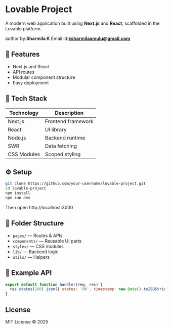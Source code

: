 # Lovable Project

A modern web application built using **Next.js** and **React**, scaffolded in the Lovable platform.

author by:**Sharmila K**
Email id:**ksharmilaamulu@gmail.com**

## 🚀 Features
- Next.js and React
- API routes
- Modular component structure
- Easy deployment

## 🧰 Tech Stack
| Technology | Description |
|-------------|--------------|
| Next.js | Frontend framework |
| React | UI library |
| Node.js | Backend runtime |
| SWR | Data fetching |
| CSS Modules | Scoped styling |

## ⚙️ Setup
```bash
git clone https://github.com/your-username/lovable-project.git
cd lovable-project
npm install
npm run dev
```
Then open http://localhost:3000

## 🧩 Folder Structure
- `pages/` — Routes & APIs
- `components/` — Reusable UI parts
- `styles/` — CSS modules
- `lib/` — Backend logic
- `utils/` — Helpers

## 🧪 Example API
```js
export default function handler(req, res) {
  res.status(200).json({ status: 'OK', timestamp: new Date().toISOString() });
}
```

## License
MIT License © 2025
